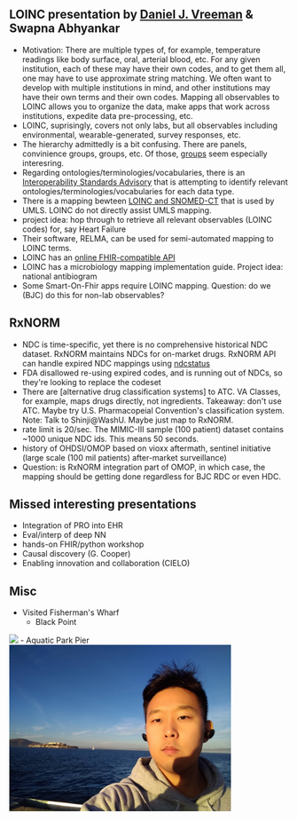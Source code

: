 ## LOINC presentation by [Daniel J. Vreeman](https://danielvreeman.com/presentation/) & Swapna Abhyankar
- Motivation: There are multiple types of, for example, temperature readings like body surface, oral, arterial blood, etc. For any given institution, each of these may have their own codes, and to get them all, one may have to use approximate string matching. We often want to develop with multiple institutions in mind, and other institutions may have their own terms and their own codes. Mapping all observables to LOINC allows you to organize the data, make apps that work across institutions, expedite data pre-processing, etc.
- LOINC, suprisingly, covers not only labs, but all observables including environmental, wearable-generated, survey responses, etc.
- The hierarchy admittedly is a bit confusing. There are panels, convinience groups, groups, etc. Of those, [groups](https://loinc.org/groups/) seem especially interesring.
- Regarding ontologies/terminologies/vocabularies, there is an [Interoperability Standards Advisory](https://www.healthit.gov/isa/section-i-vocabularycode-setterminology-standards-and-implementation-specifications) that is attempting to identify relevant ontologies/terminologies/vocabularies for each data type.
- There is a mapping bewteen [LOINC and SNOMED-CT](https://loinc.org/news/beta-edition-of-draft-loinc-snomed-ct-mappings-and-expression-associations-now-available/) that is used by UMLS. LOINC do not directly assist UMLS mapping.
- project idea: hop through  to retrieve all relevant observables (LOINC codes) for, say Heart Failure
- Their software, RELMA, can be used for semi-automated mapping to LOINC terms.
- LOINC has an [online FHIR-compatible API](https://fhir.loinc.org)
- LOINC has a microbiology mapping implementation guide. Project idea: national antibiogram
- Some Smart-On-Fhir apps require LOINC mapping. Question: do we (BJC) do this for non-lab observables?

## RxNORM
- NDC is time-specific, yet there is no comprehensive historical NDC dataset. RxNORM maintains NDCs for on-market drugs. RxNORM API can handle expired NDC mappings using [ndcstatus](https://rxnav.nlm.nih.gov/RxNormAPIREST.html#uLink=RxNorm_REST_getNDCStatus)
- FDA disallowed re-using expired codes, and is running out of NDCs, so they're looking to replace the codeset
- There are [alternative drug classification systems] to ATC. VA Classes, for example, maps drugs directly, not ingredients. Takeaway: don't use ATC. Maybe try U.S. Pharmacopeial Convention's classification system. Note: Talk to Shinji@WashU. Maybe just map to RxNORM.
- rate limit is 20/sec. The MIMIC-III sample (100 patient) dataset contains ~1000 unique NDC ids. This means 50 seconds.
- history of OHDSI/OMOP based on vioxx aftermath, sentinel initiative (large scale (100 mil patients) after-market surveillance)
- Question: is RxNORM integration part of OMOP, in which case, the mapping should be getting done regardless for BJC RDC or even HDC.

## Missed interesting presentations
- Integration of PRO into EHR
- Eval/interp of deep NN
- hands-on FHIR/python workshop
- Causal discovery (G. Cooper)
- Enabling innovation and collaboration (CIELO)

## Misc
- Visited Fisherman's Wharf
  - Black Point
<img src="https://raw.githubusercontent.com/abraxasyu/abraxasyu.github.io/master/_images/pierno.png" width="400">
  - Aquatic Park Pier
<img src="https://raw.githubusercontent.com/abraxasyu/abraxasyu.github.io/master/_images/pier.jpg" width="400">